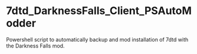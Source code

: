 # 7dtd_DarknessFalls_Client_PSAutoModder
Powershell script to automatically backup and mod installation of 7dtd with the Darkness Falls mod.

